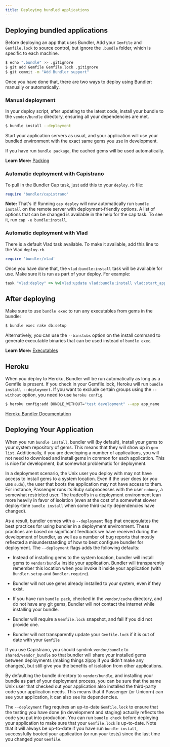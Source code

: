 ```yaml
---
title: Deploying bundled applications
---
```


## Deploying bundled applications

Before deploying an app that uses Bundler, Add your `Gemfile` and `Gemfile.lock` to source control, but ignore the `.bundle` folder, which is specific to each machine.

``` bash
$ echo ".bundle" >> .gitignore
$ git add Gemfile Gemfile.lock .gitignore
$ git commit -m "Add Bundler support"
```

<aside class="notes">
Once you have done that, there are two ways to deploy using Bundler: manually or automatically.
</aside>

### Manual deployment

In your deploy script, after updating to the latest code, install your bundle to the `vendor/bundle` directory, ensuring all your dependencies are met.

``` bash
$ bundle install --deployment
```

Start your application servers as usual, and your application will use your bundled environment with the exact same gems you use in development.

If you have run `bundle package`, the cached gems will be used automatically.

**Learn More:** [Packing](./bundle_package.html)

### Automatic deployment with Capistrano

To pull in the Bundler Cap task, just add this to your `deploy.rb` file:

``` ruby
require 'bundler/capistrano'
```

<aside class="notes">
<b>Note:</b> That's it! Running <code>cap deploy</code> will now automatically run <code>bundle install</code> on
the remote server with deployment-friendly options. A list of options that can
be changed is available in the help for the cap task. To see it, run <code>cap -e bundle:install</code>.
</aside>

### Automatic deployment with Vlad
There is a default Vlad task available. To make it available, add this line
to the Vlad `deploy.rb`.

``` ruby
require 'bundler/vlad'
```

Once you have done that, the `vlad:bundle:install` task will be available for 
use. Make sure it is run as part of your deploy. For example:

``` ruby
task "vlad:deploy" => %w[vlad:update vlad:bundle:install vlad:start_app vlad:cleanup]
```

## After deploying
Make sure to use `bundle exec` to run any executables from gems in the bundle:

``` bash
$ bundle exec rake db:setup
```

Alternatively, you can use the `--binstubs` option on the install command to generate executable binaries that can be used instead of
`bundle exec`.

**Learn More:** [Executables](./man/bundle-exec.1.html)

## Heroku
When you deploy to Heroku, Bundler will be run automatically as long as a Gemfile 
is present. If you check in your Gemfile.lock, Heroku will run `bundle install --deployment`. 
If you want to exclude certain groups using the `--without` option, you need to use ``heroku config``.

``` bash
$ heroku config:add BUNDLE_WITHOUT="test development" --app app_name
```
[Heroku Bundler Documentation](http://docs.heroku.com/bundler)


## Deploying Your Application

When you run `bundle install`, bundler will (by default), install your gems
to your system repository of gems. This means that they will show up in `gem
list`. Additionally, if you are developing a number of applications, you will not
need to download and install gems in common for each application. This is nice for
development, but somewhat problematic for deployment.

In a deployment scenario, the Unix user you deploy with may not have access to install
gems to a system location. Even if the user does (or you use `sudo`), the
user that boots the application may not have access to them. For instance, Passenger
runs its Ruby subprocesses with the user `nobody`, a somewhat restricted
user. The tradeoffs in a deployment environment lean more heavily in favor of isolation
(even at the cost of a somewhat slower deploy-time `bundle install` when some
third-party dependencies have changed).

As a result, bundler comes with a `--deployment` flag that encapsulates the
best practices for using bundler in a deployment environment. These practices are based
on significant feedback we have received during the development of bundler, as well as a
number of bug reports that mostly reflected a misunderstanding of how to best configure
bundler for deployment. The `--deployment` flags adds the following defaults:

- Instead of installing gems to the system location, bundler will install gems to `vendor/bundle` inside your application. Bundler will transparently remember this location when you invoke it inside your application (with `Bundler.setup` and `Bundler.require`).

- Bundler will not use gems already installed to your system, even if they exist.

- If you have run `bundle pack`, checked in the `vendor/cache` directory, and do not have any git gems, Bundler will not contact the internet while installing your bundle.

- Bundler will require a `Gemfile.lock` snapshot, and fail if you did not provide one.

- Bundler will not transparently update your `Gemfile.lock` if it is out of date with your `Gemfile`

If you use Capistrano, you should symlink `vendor/bundle` to `shared/vendor_bundle` so that bundler will share your installed gems between
deployments (making things zippy if you didn't make any changes), but still give you the
benefits of isolation from other applications.

By defaulting the bundle directory to `vendor/bundle`, and installing your
bundle as part of your deployment process, you can be sure that the same Unix user that
checked out your application also installed the third-party code your application needs.
This means that if Passenger (or Unicorn) can see your application, it can also see its
dependencies.

The `--deployment` flag requires an up-to-date `Gemfile.lock` to
ensure that the testing you have done (in development and staging) actually reflects the
code you put into production. You can run `bundle check` before deploying
your application to make sure that your `Gemfile.lock` is up-to-date. Note
that it will always be up-to-date if you have run `bundle install`, successfully
booted your application (or run your tests) since the last time you changed your `Gemfile`.

